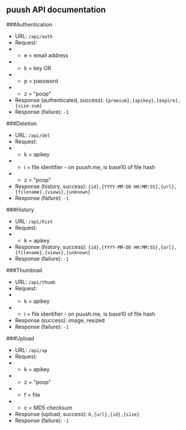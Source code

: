 puush API documentation
-----------------------

###Authentication
 - URL: `/api/auth`
 - Request:
 - - e = email address
 - - k = key OR
 - - p = password
 - - z = "poop"
 - Response (authenticated, success): `{premium},{apikey},[expire],{size-sum}`
 - Response (failure): `-1`

###Deletion
 - URL: `/api/del`
 - Request:
 - - k = apikey
 - - i = file identifier - on puush.me, is base10 of file hash
 - - z = "poop"
 - Response (history, success): `{id},{YYYY-MM-DD HH:MM:SS},{url},{filename},{views},{unknown}`
 - Response (failure): `-1`

###History
 - URL: `/api/hist`
 - Request:
 - - k = apikey
 - Response (history, success): `{id},{YYYY-MM-DD HH:MM:SS},{url},{filename},{views},{unknown}`
 - Response (failure): `-1`

###Thumbnail
 - URL: `/api/thumb`
 - Request:
 - - k = apikey
 - - i = file identifier - on puush.me, is base10 of file hash
 - Response (success): image, resized
 - Response (failure): `-1`

###Upload
 - URL: `/api/up`
 - Request:
 - - k = apikey
 - - z = "poop"
 - - f = file
 - - c = MD5 checksum
 - Response (upload, success): `0,{url},{id},{size}`
 - Response (failure): `-1`
